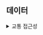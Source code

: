 ## 데이터






<details>
<summary>교통 접근성</summary>
<div>



## 일산 vs 분당 아파트와 지하철역 밀집도 비교 (2024년 10월 기준)


| 지역   | 타입          | 합계 |
|--------|---------------|------|
| **일산** | 아파트        | 352  |
|        | 지하철역      | 5    |
| **분당** | 아파트        | 265  |
|        | 지하철역      | 7    |

<br><br>

### 분당 신도시 아파트와 지하철역의 밀집도

![bundang_apt_subway_heatmap_withLegend](https://github.com/user-attachments/assets/89c0b26f-b23a-436b-8c63-f0444164df18)

<br><br>

### 일산 신도시 아파트와 지하철역의 밀집도

![ilsan_apt_subway_heatmap_withLegend](https://github.com/user-attachments/assets/097d53f3-2b1b-4f4b-8114-9d30a80edb62)



</div>
</details>


